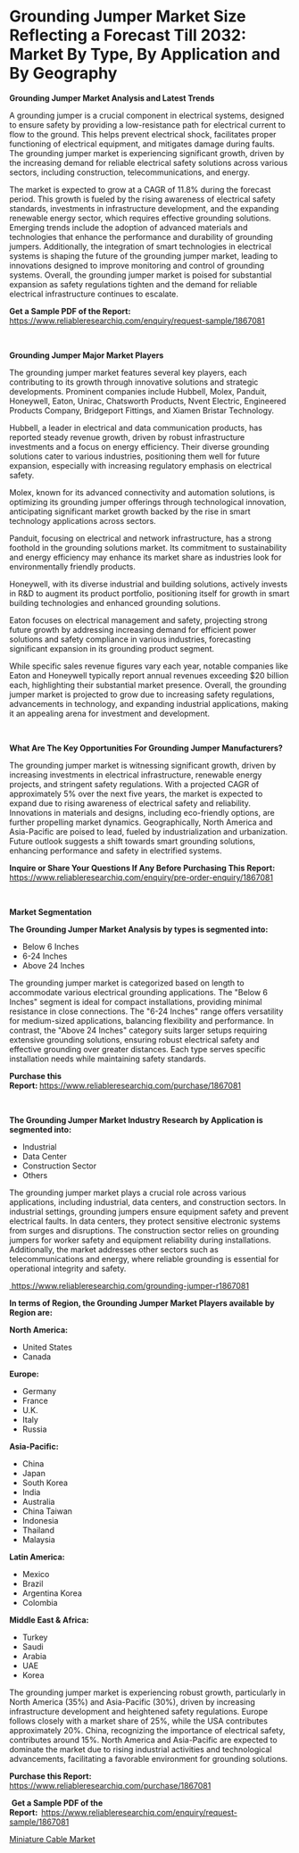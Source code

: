 <p><h1>Grounding Jumper Market Size Reflecting a Forecast Till 2032: Market By Type, By Application and By Geography</h1></p><p><strong>Grounding Jumper Market Analysis and Latest Trends</strong></p>
<p><p>A grounding jumper is a crucial component in electrical systems, designed to ensure safety by providing a low-resistance path for electrical current to flow to the ground. This helps prevent electrical shock, facilitates proper functioning of electrical equipment, and mitigates damage during faults. The grounding jumper market is experiencing significant growth, driven by the increasing demand for reliable electrical safety solutions across various sectors, including construction, telecommunications, and energy.</p><p>The market is expected to grow at a CAGR of 11.8% during the forecast period. This growth is fueled by the rising awareness of electrical safety standards, investments in infrastructure development, and the expanding renewable energy sector, which requires effective grounding solutions. Emerging trends include the adoption of advanced materials and technologies that enhance the performance and durability of grounding jumpers. Additionally, the integration of smart technologies in electrical systems is shaping the future of the grounding jumper market, leading to innovations designed to improve monitoring and control of grounding systems. Overall, the grounding jumper market is poised for substantial expansion as safety regulations tighten and the demand for reliable electrical infrastructure continues to escalate.</p></p>
<p><strong>Get a Sample PDF of the Report:&nbsp;</strong> <a href="https://www.reliableresearchiq.com/enquiry/request-sample/1867081?utm_campaign=2883&utm_medium=2&utm_source=Github&utm_content=ia&utm_term=07042025&utm_id=grounding-jumper">https://www.reliableresearchiq.com/enquiry/request-sample/1867081</a></p>
<p>&nbsp;</p>
<p><strong>Grounding Jumper Major Market Players</strong></p>
<p><p>The grounding jumper market features several key players, each contributing to its growth through innovative solutions and strategic developments. Prominent companies include Hubbell, Molex, Panduit, Honeywell, Eaton, Unirac, Chatsworth Products, Nvent Electric, Engineered Products Company, Bridgeport Fittings, and Xiamen Bristar Technology.</p><p>Hubbell, a leader in electrical and data communication products, has reported steady revenue growth, driven by robust infrastructure investments and a focus on energy efficiency. Their diverse grounding solutions cater to various industries, positioning them well for future expansion, especially with increasing regulatory emphasis on electrical safety.</p><p>Molex, known for its advanced connectivity and automation solutions, is optimizing its grounding jumper offerings through technological innovation, anticipating significant market growth backed by the rise in smart technology applications across sectors.</p><p>Panduit, focusing on electrical and network infrastructure, has a strong foothold in the grounding solutions market. Its commitment to sustainability and energy efficiency may enhance its market share as industries look for environmentally friendly products.</p><p>Honeywell, with its diverse industrial and building solutions, actively invests in R&D to augment its product portfolio, positioning itself for growth in smart building technologies and enhanced grounding solutions.</p><p>Eaton focuses on electrical management and safety, projecting strong future growth by addressing increasing demand for efficient power solutions and safety compliance in various industries, forecasting significant expansion in its grounding product segment.</p><p>While specific sales revenue figures vary each year, notable companies like Eaton and Honeywell typically report annual revenues exceeding $20 billion each, highlighting their substantial market presence. Overall, the grounding jumper market is projected to grow due to increasing safety regulations, advancements in technology, and expanding industrial applications, making it an appealing arena for investment and development.</p></p>
<p>&nbsp;</p>
<p><strong>What Are The Key Opportunities For Grounding Jumper Manufacturers?</strong></p>
<p><p>The grounding jumper market is witnessing significant growth, driven by increasing investments in electrical infrastructure, renewable energy projects, and stringent safety regulations. With a projected CAGR of approximately 5% over the next five years, the market is expected to expand due to rising awareness of electrical safety and reliability. Innovations in materials and designs, including eco-friendly options, are further propelling market dynamics. Geographically, North America and Asia-Pacific are poised to lead, fueled by industrialization and urbanization. Future outlook suggests a shift towards smart grounding solutions, enhancing performance and safety in electrified systems.</p></p>
<p><strong>Inquire or Share Your Questions If Any Before Purchasing This Report:</strong> <a href="https://www.reliableresearchiq.com/enquiry/pre-order-enquiry/1867081?utm_campaign=2883&utm_medium=2&utm_source=Github&utm_content=ia&utm_term=07042025&utm_id=grounding-jumper">https://www.reliableresearchiq.com/enquiry/pre-order-enquiry/1867081</a></p>
<p>&nbsp;</p>
<p><strong>Market Segmentation</strong></p>
<p><strong>The Grounding Jumper Market Analysis by types is segmented into:</strong></p>
<p><ul><li>Below 6 Inches</li><li>6-24 Inches</li><li>Above 24 Inches</li></ul></p>
<p><p>The grounding jumper market is categorized based on length to accommodate various electrical grounding applications. The "Below 6 Inches" segment is ideal for compact installations, providing minimal resistance in close connections. The "6-24 Inches" range offers versatility for medium-sized applications, balancing flexibility and performance. In contrast, the "Above 24 Inches" category suits larger setups requiring extensive grounding solutions, ensuring robust electrical safety and effective grounding over greater distances. Each type serves specific installation needs while maintaining safety standards.</p></p>
<p><strong>Purchase this Report:&nbsp;</strong><a href="https://www.reliableresearchiq.com/purchase/1867081?utm_campaign=2883&utm_medium=2&utm_source=Github&utm_content=ia&utm_term=07042025&utm_id=grounding-jumper">https://www.reliableresearchiq.com/purchase/1867081</a></p>
<p>&nbsp;</p>
<p><strong>The Grounding Jumper Market Industry Research by Application is segmented into:</strong></p>
<p><ul><li>Industrial</li><li>Data Center</li><li>Construction Sector</li><li>Others</li></ul></p>
<p><p>The grounding jumper market plays a crucial role across various applications, including industrial, data centers, and construction sectors. In industrial settings, grounding jumpers ensure equipment safety and prevent electrical faults. In data centers, they protect sensitive electronic systems from surges and disruptions. The construction sector relies on grounding jumpers for worker safety and equipment reliability during installations. Additionally, the market addresses other sectors such as telecommunications and energy, where reliable grounding is essential for operational integrity and safety.</p></p>
<p><a href="https://www.reliableresearchiq.com/grounding-jumper-r1867081?utm_campaign=2883&utm_medium=2&utm_source=Github&utm_content=ia&utm_term=07042025&utm_id=grounding-jumper">&nbsp;https://www.reliableresearchiq.com/grounding-jumper-r1867081</a></p>
<p><strong>In terms of Region, the Grounding Jumper Market Players available by Region are:</strong></p>
<p>
    <p> <strong> North America: </strong>
        <ul>
            <li>United States</li>
            <li>Canada</li>
        </ul>
        </p> 
    <p> <strong> Europe: </strong>
        <ul>
            <li>Germany</li>
            <li>France</li>
            <li>U.K.</li>
            <li>Italy</li>
            <li>Russia</li>
        </ul>
        </p> 
    <p> <strong> Asia-Pacific: </strong>
        <ul>
            <li>China</li>
            <li>Japan</li>
            <li>South Korea</li>
            <li>India</li>
            <li>Australia</li>
            <li>China Taiwan</li>
            <li>Indonesia</li>
            <li>Thailand</li>
            <li>Malaysia</li>
        </ul>
        </p> 
    <p> <strong> Latin America: </strong>
        <ul>
            <li>Mexico</li>
            <li>Brazil</li>
            <li>Argentina Korea</li>
            <li>Colombia</li>
        </ul>
        </p> 
    <p> <strong> Middle East & Africa: </strong>
        <ul>
            <li>Turkey</li>
            <li>Saudi</li>
            <li>Arabia</li>
            <li>UAE</li>
            <li>Korea</li>
        </ul>
    </p>
    </p>
<p><p>The grounding jumper market is experiencing robust growth, particularly in North America (35%) and Asia-Pacific (30%), driven by increasing infrastructure development and heightened safety regulations. Europe follows closely with a market share of 25%, while the USA contributes approximately 20%. China, recognizing the importance of electrical safety, contributes around 15%. North America and Asia-Pacific are expected to dominate the market due to rising industrial activities and technological advancements, facilitating a favorable environment for grounding solutions.</p></p>
<p><strong>Purchase this Report: </strong><a href="https://www.reliableresearchiq.com/purchase/1867081?utm_campaign=2883&utm_medium=2&utm_source=Github&utm_content=ia&utm_term=07042025&utm_id=grounding-jumper">https://www.reliableresearchiq.com/purchase/1867081</a></p>
<p>&nbsp;<strong>Get a Sample PDF of the Report:&nbsp;&nbsp;</strong><a href="https://www.reliableresearchiq.com/enquiry/request-sample/1867081?utm_campaign=2883&utm_medium=2&utm_source=Github&utm_content=ia&utm_term=07042025&utm_id=grounding-jumper">https://www.reliableresearchiq.com/enquiry/request-sample/1867081</a></p>
<p><strong></strong></p>
<p><p><a href="https://github.com/elodielamto06/Market-Research-Report-List-1/blob/main/miniature-cable-market.md?utm_campaign=2883&utm_medium=2&utm_source=Github&utm_content=ia&utm_term=07042025&utm_id=grounding-jumper">Miniature Cable Market</a></p></p>